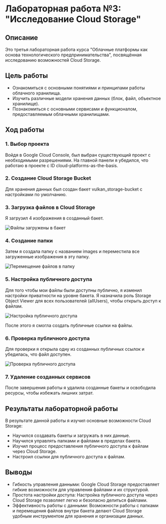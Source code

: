# Лабораторная работа №3: "Исследование Cloud Storage"

## Описание

Это третья лабораторная работа курса "Облачные платформы как основа технологического предпринимательства", посвящённая исследованию возможностей Cloud Storage.

## Цель работы

- Ознакомиться с основными понятиями и принципами работы облачного хранилища.
- Изучить различные модели хранения данных (блок, файл, объектное хранилище).
- Познакомиться с основными сервисами и функционалом, предоставляемым облачными хранилищами.

## Ход работы

### 1. Выбор проекта
Войдя в Google Cloud Console, был выбран существующий проект с необходимыми разрешениями. На главной панели я убедился, что работаю в проекте с ID cloud-platforms-as-the-basis.


### 2. Создание Cloud Storage Bucket
Для хранения данных был создан бакет vulkan_storage-bucket с настройками по умолчанию.

### 3. Загрузка файлов в Cloud Storage
Я загрузил 4 изображения в созданный бакет.

![Файлы загружены в бакет](.jpg)

### 4. Создание папки
Затем я создала папку с названием images и переместила все загруженные изображения в эту папку.

![Перемещение файлов в папку](.jpg)

### 5. Настройка публичного доступа
Для того чтобы мои файлы были доступны публично, я изменил настройки приватности на уровне бакета. Я назначила роль Storage Object Viewer для всех пользователей (allUsers), чтобы открыть доступ к файлам.

![Настройка публичного доступа](.jpg)

После этого я смогла создать публичные ссылки на файлы.

### 6. Проверка публичного доступа
Для проверки я открыла одну из созданных публичных ссылок и убедилась, что файл доступен.

![Проверка публичного доступа](.jpg)

### 7. Удаление созданных сервисов
После завершения работы я удалила созданные бакеты и освободила ресурсы, чтобы избежать лишних затрат.

## Результаты лабораторной работы

В результате данной работы я изучил основные возможности Cloud Storage:
- Научился создавать бакеты и загружать в них данные.
- Научился управлять папками и файлами в пределах бакета.
- Изучил процесс предоставления публичного доступа к файлам через Cloud Storage.
- Настроил ссылки для публичного доступа к файлам.

## Выводы

- Гибкость управления данными: Google Cloud Storage предоставляет гибкие возможности для управления файлами и их структурой.
- Простота настройки доступа: Настройка публичного доступа через Cloud Storage позволяет легко и безопасно делиться файлами.
- Эффективность работы с данными: Возможности работы с папками и перемещения файлов внутри бакета делают Cloud Storage удобным инструментом для хранения и организации данных.
